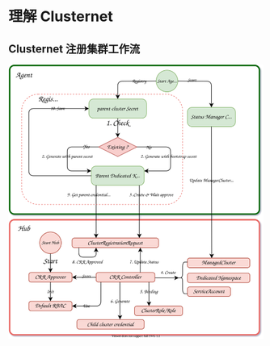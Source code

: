 # 理解 Clusternet

## Clusternet 注册集群工作流

<div align="center">
    <img src="./icons/clusternet-agent-workflow.svg">
</div>
